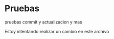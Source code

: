 ﻿# Pruebas
pruebas commit y actualizacion y mas

Estoy intentando realizar un cambio en este archivo

